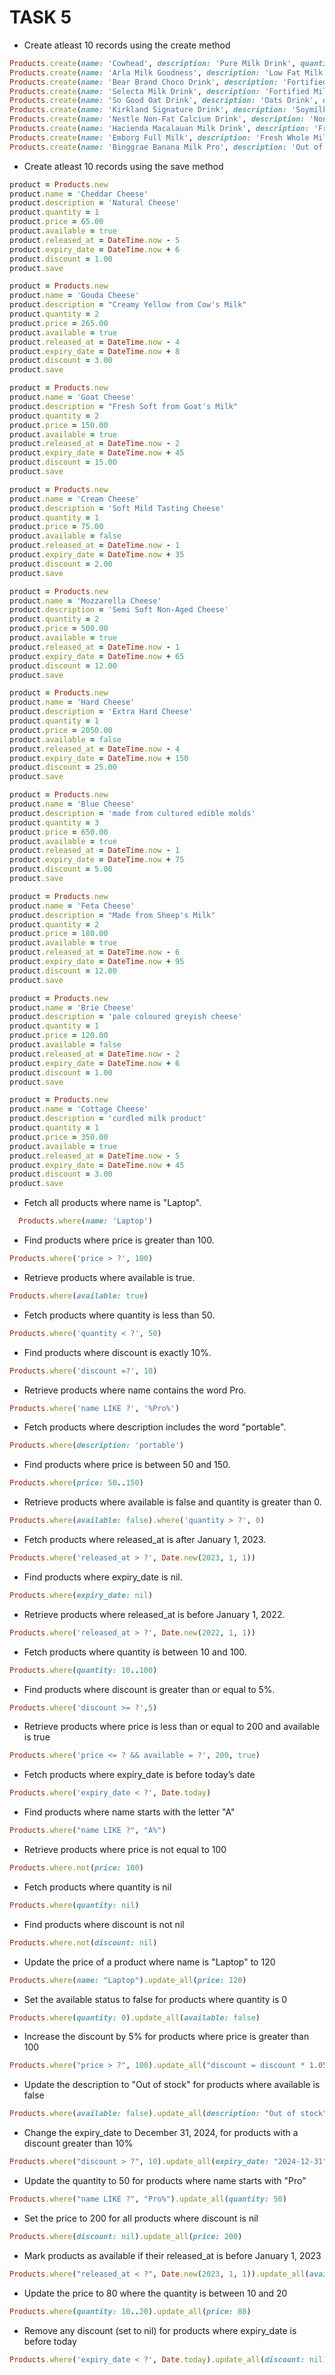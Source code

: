 # TASK 5

* Create atleast 10 records using the create method

```ruby =
Products.create(name: 'Cowhead', description: 'Pure Milk Drink', quantity: 2, price: 109.50, available: true, released_at: Date.new(2024, 10, 1), expiry_date: nil, discount: 2.0)
Products.create(name: 'Arla Milk Goodness', description: 'Low Fat Milk Drink', quantity: 1, price: 121.50, available: true, released_at: Date.new(2023, 01, 23), expiry_date: nil, discount: 1.0)
Products.create(name: 'Bear Brand Choco Drink', description: 'Fortified Milk Drink', quantity: 3, price: 240.00, available: true, released_at: Date.new(2022, 01, 01), expiry_date: nil, discount: 0.50)
Products.create(name: 'Selecta Milk Drink', description: 'Fortified Milk Drink', quantity: 1, price: 70.00, available: true, released_at: Date.new(2024, 02, 25), expiry_date: nil, discount: 1.50)
Products.create(name: 'So Good Oat Drink', description: 'Oats Drink', quantity: 1, price: 50.00, available: false, released_at: Date.new(2024, 05, 25), expiry_date: nil, discount: 0.70)
Products.create(name: 'Kirkland Signature Drink', description: 'Soymilk', quantity: 1, price: 85.00, available: true, released_at: Date.new(2024, 03, 22), expiry_date: Date.today, discount: 0.50)
Products.create(name: 'Nestle Non-Fat Calcium Drink', description: 'Non-Fat Drink', quantity: 1, price: 48.00, available: true, released_at: Date.new(2024, 03, 22), expiry_date: nil, discount: 10.00)
Products.create(name: 'Hacienda Macalauan Milk Drink', description: 'Fresh Whole Milk Drink', quantity: 10, price: 1650.00, available: true, released_at: Date.new(2024, 10, 22), expiry_date: nil, discount: 2.00)
Products.create(name: 'Emborg Full Milk', description: 'Fresh Whole Milk Drink', quantity: 2, price: 98.00, available: true, released_at: Date.new(2024, 06, 24), expiry_date: nil, discount: 1.00)
Products.create(name: 'Binggrae Banana Milk Pro', description: 'Out of stock', quantity: 50, price: 45.00, available: true, released_at: Date.new(2021, 12, 24), expiry_date: Date.today, discount: 15.00)
```

* Create atleast 10 records using the save method

```ruby =
product = Products.new
product.name = 'Cheddar Cheese'
product.description = 'Natural Cheese'
product.quantity = 1
product.price = 65.00
product.available = true
product.released_at = DateTime.now - 5
product.expiry_date = DateTime.now + 6
product.discount = 1.00
product.save

product = Products.new
product.name = 'Gouda Cheese'
product.description = "Creamy Yellow from Cow's Milk"
product.quantity = 2
product.price = 265.00
product.available = true
product.released_at = DateTime.now - 4
product.expiry_date = DateTime.now + 8
product.discount = 3.00
product.save

product = Products.new
product.name = 'Goat Cheese'
product.description = "Fresh Soft from Goat's Milk"
product.quantity = 2
product.price = 150.00
product.available = true
product.released_at = DateTime.now - 2
product.expiry_date = DateTime.now + 45
product.discount = 15.00
product.save

product = Products.new
product.name = 'Cream Cheese'
product.description = 'Soft Mild Tasting Cheese'
product.quantity = 1
product.price = 75.00
product.available = false
product.released_at = DateTime.now - 1
product.expiry_date = DateTime.now + 35
product.discount = 2.00
product.save

product = Products.new
product.name = 'Mozzarella Cheese'
product.description = 'Semi Soft Non-Aged Cheese'
product.quantity = 2
product.price = 500.00
product.available = true
product.released_at = DateTime.now - 1
product.expiry_date = DateTime.now + 65
product.discount = 12.00
product.save

product = Products.new
product.name = 'Hard Cheese'
product.description = 'Extra Hard Cheese'
product.quantity = 1
product.price = 2050.00
product.available = false
product.released_at = DateTime.now - 4
product.expiry_date = DateTime.now + 150
product.discount = 25.00
product.save

product = Products.new
product.name = 'Blue Cheese'
product.description = 'made from cultured edible molds'
product.quantity = 3
product.price = 650.00
product.available = true
product.released_at = DateTime.now - 1
product.expiry_date = DateTime.now + 75
product.discount = 5.00
product.save

product = Products.new
product.name = 'Feta Cheese'
product.description = "Made from Sheep's Milk"
product.quantity = 2
product.price = 180.00
product.available = true
product.released_at = DateTime.now - 6
product.expiry_date = DateTime.now + 95
product.discount = 12.00
product.save

product = Products.new
product.name = 'Brie Cheese'
product.description = 'pale coloured greyish cheese'
product.quantity = 1
product.price = 120.00
product.available = false
product.released_at = DateTime.now - 2
product.expiry_date = DateTime.now + 6
product.discount = 1.00
product.save

product = Products.new
product.name = 'Cottage Cheese'
product.description = 'curdled milk product'
product.quantity = 1
product.price = 350.00
product.available = true
product.released_at = DateTime.now - 5
product.expiry_date = DateTime.now + 45
product.discount = 3.00
product.save
```

* Fetch all products where name is "Laptop".
```ruby =
  Products.where(name: 'Laptop')
```

* Find products where price is greater than 100.
```ruby =
Products.where('price > ?', 100)
```

* Retrieve products where available is true.
```ruby = 
Products.where(available: true) 
```

* Fetch products where quantity is less than 50.
```ruby =
Products.where('quantity < ?', 50)
```

* Find products where discount is exactly 10%.
```ruby =
Products.where('discount =?', 10)
```
* Retrieve products where name contains the word Pro.
```ruby =
Products.where('name LIKE ?', '%Pro%')
```
* Fetch products where description includes the word "portable".
```ruby =
Products.where(description: 'portable')
```

* Find products where price is between 50 and 150.
```ruby =
Products.where(price: 50..150)
```

* Retrieve products where available is false and quantity is greater than 0.
```ruby =
Products.where(available: false).where('quantity > ?', 0)
```

* Fetch products where released_at is after January 1, 2023.
```ruby =
Products.where('released_at > ?', Date.new(2023, 1, 1))
```

* Find products where expiry_date is nil.
```ruby =
Products.where(expiry_date: nil)
```

* Retrieve products where released_at is before January 1, 2022.
```ruby =
Products.where('released_at > ?', Date.new(2022, 1, 1))
```

* Fetch products where quantity is between 10 and 100.
```ruby =
Products.where(quantity: 10..100)
```

* Find products where discount is greater than or equal to 5%.
```ruby =
Products.where('discount >= ?',5)
```
* Retrieve products where price is less than or equal to 200 and available is true
```ruby =
Products.where('price <= ? && available = ?', 200, true)
```

* Fetch products where expiry_date is before today’s date
```ruby =
Products.where('expiry_date < ?', Date.today)
```

* Find products where name starts with the letter "A"
```ruby =
Products.where("name LIKE ?", "A%")
```

* Retrieve products where price is not equal to 100
```ruby =
Products.where.not(price: 100)
```

* Fetch products where quantity is nil
```ruby =
Products.where(quantity: nil)
```

* Find products where discount is not nil
```ruby =
Products.where.not(discount: nil)
```

* Update the price of a product where name is "Laptop" to 120
```ruby =
Products.where(name: "Laptop").update_all(price: 120)
```

* Set the available status to false for products where quantity is 0
```ruby =
Products.where(quantity: 0).update_all(available: false)
```

* Increase the discount by 5% for products where price is greater than 100
```ruby =
Products.where("price > ?", 100).update_all("discount = discount * 1.05")
```

* Update the description to "Out of stock" for products where available is false
```ruby = 
Products.where(available: false).update_all(description: "Out of stock")
```

* Change the expiry_date to December 31, 2024, for products with a discount greater than 10%
```ruby = 
Products.where("discount > ?", 10).update_all(expiry_date: "2024-12-31")
``` 

* Update the quantity to 50 for products where name starts with "Pro"
```ruby = 
Products.where("name LIKE ?", "Pro%").update_all(quantity: 50)
``` 

* Set the price to 200 for all products where discount is nil
```ruby = 
Products.where(discount: nil).update_all(price: 200)
``` 

* Mark products as available if their released_at is before January 1, 2023
```ruby = 
Products.where("released_at < ?", Date.new(2023, 1, 1)).update_all(available: true)
``` 

* Update the price to 80 where the quantity is between 10 and 20
```ruby = 
Products.where(quantity: 10..20).update_all(price: 80)
``` 

* Remove any discount (set to nil) for products where expiry_date is before today
```ruby = 
Products.where('expiry_date < ?', Date.today).update_all(discount: nil)
``` 